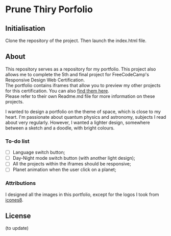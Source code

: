 # Prune Thiry Porfolio
## Initialisation 
Clone the repository of the project. Then launch the index.html file. 

## About
This repository serves as a repository for my portfolio. This project also allows me to complete the 5th and final project for FreeCodeCamp's Responsive Design Web Certification.  
The portfolio contains iframes that allow you to preview my other projects for this certification. You can also [find them here](https://github.com/Lrigami/FreeCodeCamp-Projects).  
Please refer to their own Readme.md file for more information on these projects.

I wanted to design a portfolio on the theme of space, which is close to my heart. I'm passionate about quantum physics and astronomy, subjects I read about very regularly. However, I wanted a lighter design, somewhere between a sketch and a doodle, with bright colours.

### To-do list
- [ ] Language switch button;
- [ ] Day-Night mode switch button (with another light design);
- [ ] All the projects within the iframes should be responsive;
- [ ] Planet animation when the user click on a planet;

### Attributions
I designed all the images in this portfolio, except for the logos I took from [icones8](https://icones8.fr/).

## License
(to update)
